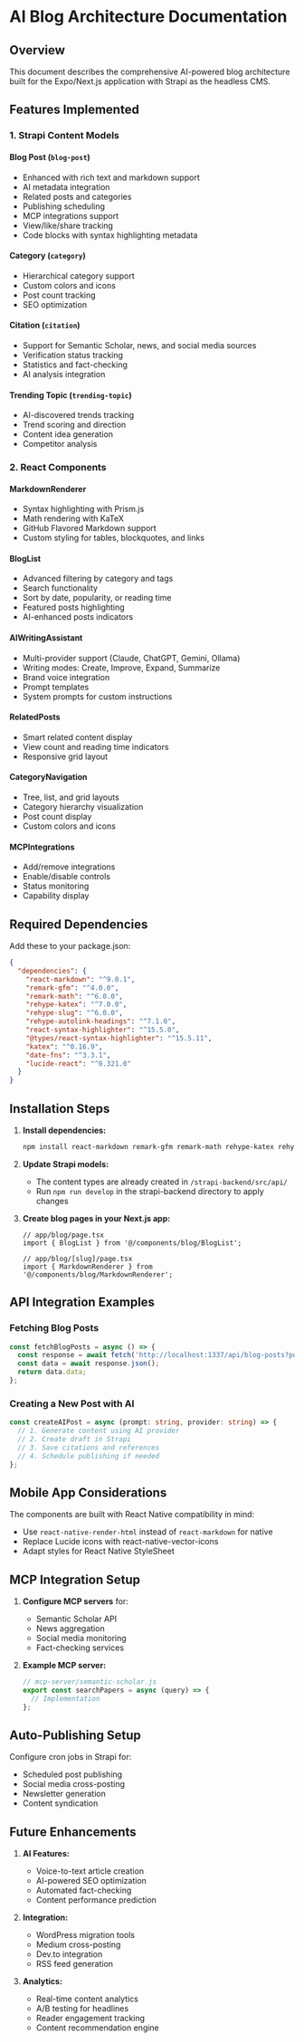 # AI Blog Architecture Documentation

## Overview

This document describes the comprehensive AI-powered blog architecture built for the Expo/Next.js application with Strapi as the headless CMS.

## Features Implemented

### 1. **Strapi Content Models**

#### Blog Post (`blog-post`)
- Enhanced with rich text and markdown support
- AI metadata integration
- Related posts and categories
- Publishing scheduling
- MCP integrations support
- View/like/share tracking
- Code blocks with syntax highlighting metadata

#### Category (`category`)
- Hierarchical category support
- Custom colors and icons
- Post count tracking
- SEO optimization

#### Citation (`citation`)
- Support for Semantic Scholar, news, and social media sources
- Verification status tracking
- Statistics and fact-checking
- AI analysis integration

#### Trending Topic (`trending-topic`)
- AI-discovered trends tracking
- Trend scoring and direction
- Content idea generation
- Competitor analysis

### 2. **React Components**

#### MarkdownRenderer
- Syntax highlighting with Prism.js
- Math rendering with KaTeX
- GitHub Flavored Markdown support
- Custom styling for tables, blockquotes, and links

#### BlogList
- Advanced filtering by category and tags
- Search functionality
- Sort by date, popularity, or reading time
- Featured posts highlighting
- AI-enhanced posts indicators

#### AIWritingAssistant
- Multi-provider support (Claude, ChatGPT, Gemini, Ollama)
- Writing modes: Create, Improve, Expand, Summarize
- Brand voice integration
- Prompt templates
- System prompts for custom instructions

#### RelatedPosts
- Smart related content display
- View count and reading time indicators
- Responsive grid layout

#### CategoryNavigation
- Tree, list, and grid layouts
- Category hierarchy visualization
- Post count display
- Custom colors and icons

#### MCPIntegrations
- Add/remove integrations
- Enable/disable controls
- Status monitoring
- Capability display

## Required Dependencies

Add these to your package.json:

```json
{
  "dependencies": {
    "react-markdown": "^9.0.1",
    "remark-gfm": "^4.0.0",
    "remark-math": "^6.0.0",
    "rehype-katex": "^7.0.0",
    "rehype-slug": "^6.0.0",
    "rehype-autolink-headings": "^7.1.0",
    "react-syntax-highlighter": "^15.5.0",
    "@types/react-syntax-highlighter": "^15.5.11",
    "katex": "^0.16.9",
    "date-fns": "^3.3.1",
    "lucide-react": "^0.321.0"
  }
}
```

## Installation Steps

1. **Install dependencies:**
   ```bash
   npm install react-markdown remark-gfm remark-math rehype-katex rehype-slug rehype-autolink-headings react-syntax-highlighter @types/react-syntax-highlighter katex date-fns lucide-react
   ```

2. **Update Strapi models:**
   - The content types are already created in `/strapi-backend/src/api/`
   - Run `npm run develop` in the strapi-backend directory to apply changes

3. **Create blog pages in your Next.js app:**
   ```tsx
   // app/blog/page.tsx
   import { BlogList } from '@/components/blog/BlogList';
   
   // app/blog/[slug]/page.tsx
   import { MarkdownRenderer } from '@/components/blog/MarkdownRenderer';
   ```

## API Integration Examples

### Fetching Blog Posts
```typescript
const fetchBlogPosts = async () => {
  const response = await fetch('http://localhost:1337/api/blog-posts?populate=*');
  const data = await response.json();
  return data.data;
};
```

### Creating a New Post with AI
```typescript
const createAIPost = async (prompt: string, provider: string) => {
  // 1. Generate content using AI provider
  // 2. Create draft in Strapi
  // 3. Save citations and references
  // 4. Schedule publishing if needed
};
```

## Mobile App Considerations

The components are built with React Native compatibility in mind:
- Use `react-native-render-html` instead of `react-markdown` for native
- Replace Lucide icons with react-native-vector-icons
- Adapt styles for React Native StyleSheet

## MCP Integration Setup

1. **Configure MCP servers** for:
   - Semantic Scholar API
   - News aggregation
   - Social media monitoring
   - Fact-checking services

2. **Example MCP server:**
   ```javascript
   // mcp-server/semantic-scholar.js
   export const searchPapers = async (query) => {
     // Implementation
   };
   ```

## Auto-Publishing Setup

Configure cron jobs in Strapi for:
- Scheduled post publishing
- Social media cross-posting
- Newsletter generation
- Content syndication

## Future Enhancements

1. **AI Features:**
   - Voice-to-text article creation
   - AI-powered SEO optimization
   - Automated fact-checking
   - Content performance prediction

2. **Integration:**
   - WordPress migration tools
   - Medium cross-posting
   - Dev.to integration
   - RSS feed generation

3. **Analytics:**
   - Real-time content analytics
   - A/B testing for headlines
   - Reader engagement tracking
   - Content recommendation engine
